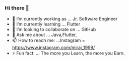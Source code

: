 ### Hi there 👋

- 🔭 I’m currently working as ... Jr. Software Engineer
- 🌱 I’m currently learning ... Flutter
- 👯 I’m looking to collaborate on ... GitHub
- 💬 Ask me about ... Java,Flutter,
- 📫 How to reach me: ...Instagram = https://www.instagram.com/miraj_1999/
- ⚡ Fun fact: ... The more you Learn, the more you Earn.


